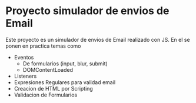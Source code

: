 # Proyecto simulador de envios de Email
Este proyecto es un simulador de envios de Email realizado con JS.
En el se ponen en practica temas como
* Eventos
    * De formularios (input, blur, submit)
    * DOMContentLoaded
* Listeners
* Expresiones Regulares para validad email
* Creacion de HTML por Scripting
* Validacion de Formularios 